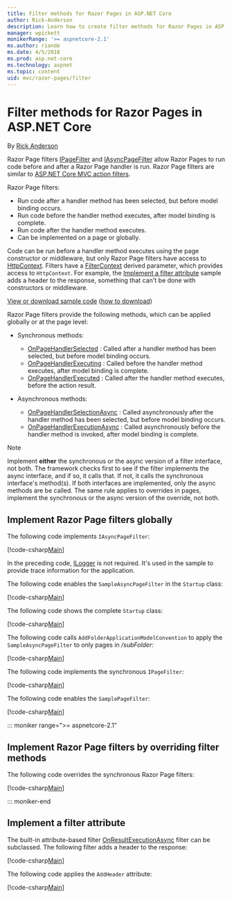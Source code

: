 ```yaml
---
title: Filter methods for Razor Pages in ASP.NET Core
author: Rick-Anderson
description: Learn how to create filter methods for Razor Pages in ASP.NET Core.
manager: wpickett
monikerRange: '>= aspnetcore-2.1'
ms.author: riande
ms.date: 4/5/2018
ms.prod: asp.net-core
ms.technology: aspnet
ms.topic: content
uid: mvc/razor-pages/filter
---
```

# Filter methods for Razor Pages in ASP.NET Core

By [Rick Anderson](https://twitter.com/RickAndMSFT)

Razor Page filters [IPageFilter](/dotnet/api/microsoft.aspnetcore.mvc.filters.ipagefilter?view=aspnetcore-2.0) and [IAsyncPageFilter](/dotnet/api/microsoft.aspnetcore.mvc.filters.iasyncpagefilter?view=aspnetcore-2.0) allow Razor Pages to run code before and after a Razor Page handler is run. Razor Page filters are similar to [ASP.NET Core MVC action filters](xref:mvc/controllers/filters#action-filters).

Razor Page filters:

* Run code after a handler method has been selected, but before model binding occurs.
* Run code before the handler method executes, after model binding is complete.
* Run code after the handler method executes.
* Can be implemented on a page or globally.

Code can be run before a handler method executes using the page constructor or middleware, but only Razor Page filters have access to [HttpContext](/dotnet/api/microsoft.aspnetcore.mvc.razorpages.pagemodel.httpcontext?view=aspnetcore-2.0#Microsoft_AspNetCore_Mvc_RazorPages_PageModel_HttpContext). Filters have a [FilterContext](/dotnet/api/microsoft.aspnetcore.mvc.filters.filtercontext?view=aspnetcore-2.0) derived parameter, which provides access to `HttpContext`. For example, the [Implement a filter attribute](#ifa) sample adds a header to the response, something that can't be done with constructors or middleware.

[View or download sample code](https://github.com/aspnet/Docs/tree/live/aspnetcore/tutorials/razor-pages/razor-pages-start/sample/RazorPagesMovie) ([how to download](xref:tutorials/index#how-to-download-a-sample))

Razor Page filters provide the following methods, which can be applied globally or at the page level:

* Synchronous methods:

    * [OnPageHandlerSelected](/dotnet/api/microsoft.aspnetcore.mvc.filters.ipagefilter.onpagehandlerselected?view=aspnetcore-2.0) : Called after a handler method has been selected, but before model binding occurs.
    * [OnPageHandlerExecuting](/dotnet/api/microsoft.aspnetcore.mvc.filters.ipagefilter.onpagehandlerexecuting?view=aspnetcore-2.0) : Called before the handler method executes, after model binding is complete.
    * [OnPageHandlerExecuted](/dotnet/api/microsoft.aspnetcore.mvc.filters.ipagefilter.onpagehandlerexecuted?view=aspnetcore-2.0) : Called after the handler method executes, before the action result.

* Asynchronous methods:

    * [OnPageHandlerSelectionAsync](/dotnet/api/microsoft.aspnetcore.mvc.filters.iasyncpagefilter.onpagehandlerselectionasync?view=aspnetcore-2.0) : Called asynchronously after the handler method has been selected, but before model binding occurs.
    * [OnPageHandlerExecutionAsync](/dotnet/api/microsoft.aspnetcore.mvc.filters.iasyncpagefilter.onpagehandlerexecutionasync?view=aspnetcore-2.0) : Called asynchronously before the handler method is invoked, after model binding is complete.

> [!NOTE]
> Implement **either** the synchronous or the async version of a filter interface, not both. The framework checks first to see if the filter implements the async interface, and if so, it calls that. If not, it calls the synchronous interface's method(s). If both interfaces are implemented, only the async methods are be called. The same rule applies to overrides in pages, implement the synchronous or the async version of the override, not both.

## Implement Razor Page filters globally

The following code implements `IAsyncPageFilter`:

[!code-csharp[Main](filter/sample/PageFilter/Filters/SampleAsyncPageFilter.cs?name=snippet1)]

In the preceding code, [ILogger](/dotnet/api/microsoft.extensions.logging.ilogger?view=aspnetcore-2.0) is not required. It's used in the sample to provide trace information for the application.

The following code enables the `SampleAsyncPageFilter` in the `Startup` class:

[!code-csharp[Main](filter/sample/PageFilter/Startup.cs?name=snippet2&highlight=11)]

The following code shows the complete `Startup` class:

[!code-csharp[Main](filter/sample/PageFilter/Startup.cs?name=snippet1)]

The following code calls `AddFolderApplicationModelConvention` to apply the `SampleAsyncPageFilter` to only pages in */subFolder*:

[!code-csharp[Main](filter/sample/PageFilter/Startup2.cs?name=snippet2)]

The following code implements the synchronous `IPageFilter`:

[!code-csharp[Main](filter/sample/PageFilter/Filters/SamplePageFilter.cs?name=snippet1)]

The following code enables the `SamplePageFilter`:

[!code-csharp[Main](filter/sample/PageFilter/StartupSync.cs?name=snippet2&highlight=11)]

::: moniker range=">= aspnetcore-2.1"
## Implement Razor Page filters by overriding filter methods

The following code overrides the synchronous Razor Page filters:

[!code-csharp[Main](filter/sample/PageFilter/Pages/Index.cshtml.cs)]

::: moniker-end

<a name="ifa"></a>
## Implement a filter attribute

The built-in attribute-based filter [OnResultExecutionAsync](/dotnet/api/microsoft.aspnetcore.mvc.filters.iasyncresultfilter.onresultexecutionasync?view=aspnetcore-2.0#Microsoft_AspNetCore_Mvc_Filters_IAsyncResultFilter_OnResultExecutionAsync_Microsoft_AspNetCore_Mvc_Filters_ResultExecutingContext_Microsoft_AspNetCore_Mvc_Filters_ResultExecutionDelegate_) filter can be subclassed. The following filter adds a header to the response:

[!code-csharp[Main](filter/sample/PageFilter/Filters/AddHeaderAttribute.cs)]

The following code applies the `AddHeader` attribute:

[!code-csharp[Main](filter/sample/PageFilter/Pages/Contact.cshtml.cs?name=snippet1)]